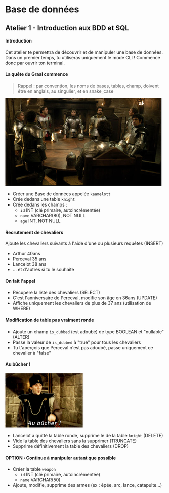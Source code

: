 # Base de données

## Atelier 1 - Introduction aux BDD et SQL

#### Introduction

Cet atelier te permettra de découvrir et de manipuler une base de données.
Dans un premier temps, tu utiliseras uniquement le mode CLI ! 
Commence donc par ouvrir ton terminal.

#### La quête du Graal commence
> Rappel : par convention, les noms de bases, tables, champ, doivent être en anglais, au singulier, et en snake_case

![kaamelott](table_ronde.png)

- Créer une Base de données appelée `kaamelott`
- Crée dedans une table `knight`
- Crée dedans les champs :
    - `id` INT (clé primaire, autoincrémentée)
    - `name` VARCHAR(80), NOT NULL
    - `age` INT, NOT NULL

#### Recrutement de chevaliers
Ajoute les chevaliers suivants à l'aide d'une ou plusieurs requêtes (INSERT)
- Arthur 40ans
- Perceval 35 ans
- Lancelot 38 ans
- ... et d'autres si tu le souhaite

#### On fait l'appel
- Récupère la liste des chevaliers (SELECT)
- C'est l'anniversaire de Perceval, modifie son âge en 36ans (UPDATE)
- Affiche uniquement les chevaliers de plus de 37 ans (utilisation de WHERE)

#### Modification de table pas vraiment ronde
- Ajoute un champ `is_dubbed` (est adoubé) de type BOOLEAN et "nullable" (ALTER)
- Passe la valeur de `is_dubbed` à "true" pour tous les chevaliers
- Tu t'aperçois que Perceval n'est pas adoubé, passe uniquement ce chevalier à "false"

#### Au bûcher !

![kaamelott](aubucher.gif)

- Lancelot a quitté la table ronde, supprime le de la table `knight` (DELETE)
- Vide la table des chevaliers sans la supprimer (TRUNCATE)
- Supprime définitivement la table des chevaliers (DROP)

#### OPTION : Continue à manipuler autant que possible
- Créer la table `weapon`
  - `id` INT (clé primaire, autoincrémentée)
  - `name` VARCHAR(50)
- Ajoute, modifie, supprime des armes (ex : épée, arc, lance, catapulte...) 
